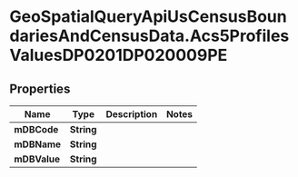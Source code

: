 # GeoSpatialQueryApiUsCensusBoundariesAndCensusData.Acs5ProfilesValuesDP0201DP020009PE

## Properties

Name | Type | Description | Notes
------------ | ------------- | ------------- | -------------
**mDBCode** | **String** |  | 
**mDBName** | **String** |  | 
**mDBValue** | **String** |  | 


